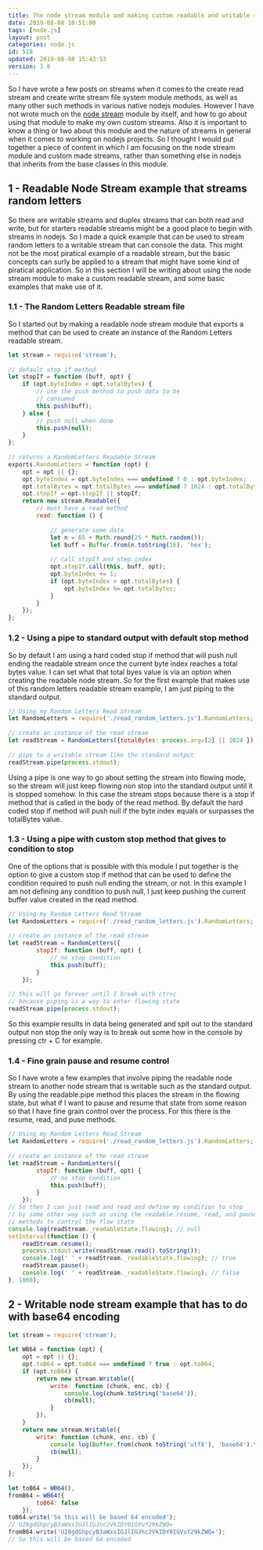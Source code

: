 ```yaml
---
title: The node stream module and making custom readable and writable streams
date: 2019-08-08 10:51:00
tags: [node.js]
layout: post
categories: node.js
id: 518
updated: 2019-08-08 15:43:53
version: 1.8
---
```


So I have wrote a few posts on streams when it comes to the create read stream and create write stream file system module methods, as well as many other such methods in various native nodejs modules. However I have not wrote much on the [node stream](https://nodejs.org/api/stream.html) module by itself, and how to go about using that module to make my own custom streams. Also it is important to know a thing or two about this module and the nature of streams in general when it comes to working on nodejs projects. So I thought I would put together a piece of content in which I am focusing on the node stream module and custom made streams, rather than something else in nodejs that inherits from the base classes in this module.

<!-- more -->

## 1 - Readable Node Stream example that streams random letters

So there are writable streams and duplex streams that can both read and write, but for starters readable streams might be a good place to begin with streams in nodejs. So I made a quick example that can be used to stream random letters to a writable stream that can console the data. This might not be the most piratical example of a readable stream, but the basic concepts can surly be applied to a stream that might have some kind of piratical application. So in this section I will be writing about using the node stream module to make a custom readable stream, and some basic examples that make use of it.

### 1.1 - The Random Letters Readable stream file

So I started out by making a readable node stream module that exports a method that can be used to create an instance of the Random Letters readable stream.

```js
let stream = require('stream');
 
// default stop if method
let stopIf = function (buff, opt) {
    if (opt.byteIndex < opt.totalBytes) {
        // use the push method to push data to be
        // consumed
        this.push(buff);
    } else {
        // push null when done
        this.push(null);
    }
};
 
// returns a RandomLetters Readable Stream
exports.RandomLetters = function (opt) {
    opt = opt || {};
    opt.byteIndex = opt.byteIndex === undefined ? 0 : opt.byteIndex;
    opt.totalBytes = opt.totalBytes === undefined ? 1024 : opt.totalBytes;
    opt.stopIf = opt.stopIf || stopIf;
    return new stream.Readable({
        // must have a read method
        read: function () {
 
            // generate some data
            let n = 65 + Math.round(25 * Math.random());
            let buff = Buffer.from(n.toString(16), 'hex');
 
            // call stopIf and step index
            opt.stopIf.call(this, buff, opt);
            opt.byteIndex += 1;
            if (opt.byteIndex > opt.totalBytes) {
                opt.byteIndex %= opt.totalBytes;
            }
        }
    });
};
```

### 1.2 - Using a pipe to standard output with default stop method

So by default I am using a hard coded stop if method that will push null ending the readable stream once the current byte index reaches a total bytes value. I can set what that total byes value is via an option when creating the readable node stream. So for the first example that makes use of this random letters readable stream example, I am just piping to the standard output.

```js
// Using my Random Letters Read Stream
let RandomLetters = require('./read_random_letters.js').RandomLetters;
 
// create an instance of the read stream
let readStream = RandomLetters({totalBytes: process.argv[2] || 1024 });
 
// pipe to a writable stream like the standard output
readStream.pipe(process.stdout);
```

Using a pipe is one way to go about setting the stream into flowing mode, so the stream will just keep flowing non stop into the standard output until it is stopped somehow. In this case the stream stops because there is a stop if method that is called in the body of the read method. By default the hard coded stop if method will push null if the byte index equals or surpasses the totalBytes value.

### 1.3 - Using a pipe with custom stop method that gives to condition to stop

One of the options that is possible with this module I put together is the option to give a custom stop if method that can be used to define the condition required to push null ending the stream, or not. In this example I am not defining any condition to push null, I just keep pushing the current buffer value created in the read method. 

```js
// Using my Random Letters Read Stream
let RandomLetters = require('./read_random_letters.js').RandomLetters;
 
// create an instance of the read stream
let readStream = RandomLetters({
        stopIf: function (buff, opt) {
            // no stop condition
            this.push(buff);
        }
    });
 
// this will go forever until I break with ctr+c
// because piping is a way to enter flowing state
readStream.pipe(process.stdout);
```

So this example results in data being generated and spit out to the standard output non stop the only way is to break out some how in the console by pressing ctr + C for example.

### 1.4 - Fine grain pause and resume control

So I have wrote a few examples that involve piping the readable node stream to another node stream that is writable such as the standard output. By using the readable.pipe method this places the stream in the flowing state, but what if I want to pause and resume that state from some reason so that I have fine grain control over the process. For this there is the resume, read, and puse methods.

```js
// Using my Random Letters Read Stream
let RandomLetters = require('./read_random_letters.js').RandomLetters;
 
// create an instance of the read stream
let readStream = RandomLetters({
        stopIf: function (buff, opt) {
            // no stop condition
            this.push(buff);
        }
    });
// So then I can just read and read and define my condition to stop
// by some other way such as using the readable.resume, read, and pause
// methods to control the flow state
console.log(readStream._readableState.flowing); // null
setInterval(function () {
    readStream.resume();
    process.stdout.write(readStream.read().toString());
    console.log(' ' + readStream._readableState.flowing); // true
    readStream.pause();
    console.log(' ' + readStream._readableState.flowing); // false
}, 1000);
```

## 2 - Writable node stream example that has to do with base64 encoding

```js
let stream = require('stream');
 
let WB64 = function (opt) {
    opt = opt || {};
    opt.toB64 = opt.toB64 === undefined ? true : opt.toB64;
    if (opt.toB64) {
        return new stream.Writable({
            write: function (chunk, enc, cb) {
                console.log(chunk.toString('base64'));
                cb(null);
            }
        });
    }
    return new stream.Writable({
        write: function (chunk, enc, cb) {
            console.log(Buffer.from(chunk.toString('utf8'), 'base64').toString());
            cb(null);
        }
    });
};
 
let toB64 = WB64(),
fromB64 = WB64({
        toB64: false
    });
toB64.write('So this will be based 64 encoded');
// U28gdGhpcyB3aWxsIGJlIGJhc2VkIDY0IGVuY29kZWQ=
fromB64.write('U28gdGhpcyB3aWxsIGJlIGJhc2VkIDY0IGVuY29kZWQ=');
// So this will be based 64 encoded
```